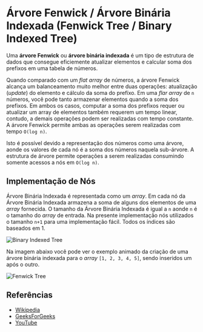 # Árvore Fenwick / Árvore Binária Indexada (Fenwick Tree / Binary Indexed Tree)

Uma **árvore Fenwick** ou **árvore binária indexada** é um tipo de
estrutura de dados que consegue eficiemente atualizar elementos e
calcular soma dos prefixos em uma tabela de números.

Quando comparado com um _flat array_ de números, a árvore Fenwick
alcança um balanceamento muito melhor entre duas operações: atualização
(_update_) do elemento e cálculo da soma do prefíxo. Em uma _flar array_
de `n` números, você pode tanto armazenar elementos quando a soma dos
prefixos. Em ambos os casos, computar a soma dos prefixos requer ou 
atualizar um array de elementos também requerem um tempo linear, contudo,
a demais operações podem ser realizadas com tempo constante.
A árvore Fenwick permite ambas as operações serem realizadas com tempo
`O(log n)`.

Isto é possível devido a representação dos números como uma árvore, aonde
os valores de cada nó é a soma dos números naquela sub-árvore. A estrutura
de árvore permite operações a serem realizadas consumindo somente acessos
a nós em `O(log n)`.

## Implementação de Nós

Árvore Binária Indexada é representada como um _array_. Em cada nó da Árvore
Binária Indexada armazena a soma de alguns dos elementos de uma _array_
fornecida. O tamanho da Árvore Binária Indexada é igual a `n` aonde `n` é o
tamanho do _array_ de entrada. Na presente implementação nós utilizados o
tamanho `n+1` para uma implementação fácil. Todos os índices são baseados em 1. 

![Binary Indexed Tree](https://www.geeksforgeeks.org/wp-content/uploads/BITSum.png)

Na imagem abaixo você pode ver o exemplo animado da criação de uma árvore
binária indexada para o _array_ `[1, 2, 3, 4, 5]`, sendo inseridos um após
o outro.

![Fenwick Tree](https://upload.wikimedia.org/wikipedia/commons/d/dc/BITDemo.gif)

## Referências

- [Wikipedia](https://en.wikipedia.org/wiki/Fenwick_tree)
- [GeeksForGeeks](https://www.geeksforgeeks.org/binary-indexed-tree-or-fenwick-tree-2/)
- [YouTube](https://www.youtube.com/watch?v=CWDQJGaN1gY&index=18&t=0s&list=PLLXdhg_r2hKA7DPDsunoDZ-Z769jWn4R8)
